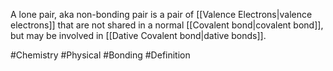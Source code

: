 A lone pair, aka non-bonding pair is a pair of [[Valence Electrons|valence electrons]] that are not shared in a normal [[Covalent bond|covalent bond]], but may be involved in [[Dative Covalent bond|dative bonds]].

#Chemistry #Physical #Bonding #Definition
